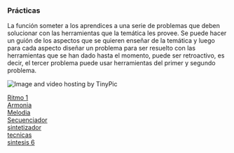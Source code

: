 ### Prácticas

La función someter a los aprendices a una serie de problemas que deben solucionar
con las herramientas que la temática les provee.
Se puede hacer un guión de los aspectos que se quieren enseñar de la temática
y luego para cada aspecto diseñar un problema para ser resuelto con las
herramientas que se han dado hasta el momento, puede ser retroactivo,
es decir, el tercer problema puede usar herramientas del primer y segundo
problema.


<img src="http://i61.tinypic.com/r94qvs.png" border="0" alt="Image and video hosting by TinyPic"></a>

[Ritmo 1](ritmo1.md)     
[Armonia](armonia.md)  
[Melodia](melodia.md)    
[Secuenciador](secuenciador.md)   
[sintetizador](sintetizador.md)    
[tecnicas](tecnicas.md)   
[sintesis 6](sintesis6.md)    
